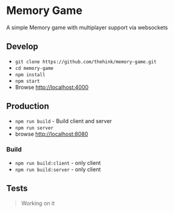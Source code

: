 # Memory Game
A simple Memory game with multiplayer support via websockets

## Develop

- `git clone https://github.com/thehink/memory-game.git`
- `cd memory-game`
- `npm install`
- `npm start`
- Browse <http://localhost:4000>

## Production
- `npm run build`  - Build client and server
- `npm run server`
- browse <http://localhost:8080>

### Build
- `npm run build:client`  - only client
- `npm run build:server`  - only client

## Tests
> Working on it
